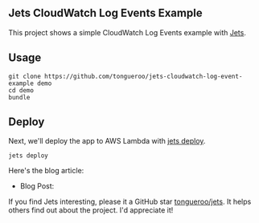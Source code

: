 ## Jets CloudWatch Log Events Example

This project shows a simple CloudWatch Log Events example with [Jets](http://rubyonjets.com/).

## Usage

    git clone https://github.com/tongueroo/jets-cloudwatch-log-event-example demo
    cd demo
    bundle

## Deploy

Next, we'll deploy the app to AWS Lambda with [jets deploy](http://rubyonjets.com/reference/jets-deploy/).

    jets deploy

Here's the blog article:

* Blog Post: []()

If you find Jets interesting, please it a GitHub star [tongueroo/jets](https://github.com/tongueroo/jets). It helps others find out about the project.  I'd appreciate it!
